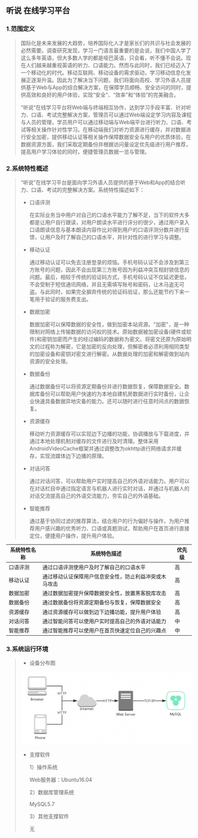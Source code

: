 ## 听说 在线学习平台

### 1.范围定义

> ​	国际化是未来发展的大趋势，培养国际化人才是家长们的共识与社会发展的必然需要。调查研究发现，学习一门语言最重要的是会说，我们中国人学了这么多年英语，但大多数人学的都是哑巴英语，只会看，听不懂不会说。现在人们越来越重视英语的听力、口语能力。然而与此同时，我们已经迈入了一个移动化的时代。移动互联网、移动设备的需求驱动，学习移动信息化发展正逐渐升温。因此为了解决当下问题，我们将面向高校、学习外语人员提供基于Web与App的综合解决方案，在保障学员顺畅、安全访问的同时，提供高效和良好的用户体验，实现“安全“、“效率”和“体验”的完美融合。 
>
> ​     “听说“在线学习平台将Web端与终端相互协作，达到学习手段丰富、针对听力、口语、考试完整解决方案，管理员可以通过Web端设定学习内容及课程与人员的管理，学员用户可以通过移动端与Web端平台进行听力、口语、考试等相关操作针对性学习。在移动端我们对听力资源进行缓存，并对数据进行安全加密，提供移动认证等相关操作保障数据安全与用户的优质体验，在数据资源方面，我们采取定期备份并根据访问量设定优先级进行用户推荐，提高用户学习体验的同时，便捷管理员数据一览与管理。

### 2.系统特性概述

> ​	“听说”在线学习平台是面向学习外语人员提供的基于Web和App的结合听力、口语、考试的完整解决方案。系统特性描述如下： 
>
> * 口语评测 
>
>   在实际业务当中用户对自己的口语水平能力了解不足，当下的软件大多都是让用户自行跟读，对用户朗读水平进行评分的很少，通过用户录入口语朗读信息与基本朗读内容作比对得到用户的口语评测分数并进行反馈，让用户及时了解自己的口语水平，并针对性的进行学习与调整。 
>
> * 移动认证
>
>   通过移动认证可以免去注册登录的烦恼。手机号码认证不会涉及到第三方账号的问题，因此不会出现第三方账号因为利益冲突互相封锁信息的问题。最后，相较于传统的验证码方式，手机号码认证不仅延迟更低，不会受制于短信通讯网络，并且无需填写账号和密码，让木马盗无可盗。与此同时，如果完全摒弃传统的验证码验证，那么还能节约下来一笔用于验证的服务费支出。 
>
> * 数据加密
>
>   数据加密可以保障数据的安全性，做到加密本站资源。"加密"，是一种限制对网络上传输数据的访问权的技术。原始数据被加密设备(硬件或软件)和密钥加密而产生的经过编码的数据称为密文。将密文还原为原始明文的过程称为解密，它是加密的反向处理，但解密者必须利用相同类型的加密设备和密钥对密文进行解密。从数据处理的加密和解密做到站内资源的安全处理。 
>
> * 数据备份
>
>   通过数据备份可以将资源定期备份并进行数据恢复，保障数据安全。数据库备份可以帮助用户快速的为本地自建机房数据进行实时备份，让企业快速具备数据异地灾备的能力。还可以随时进行任意时间点的数据恢复。 
>
> * 资源缓存
>
>   移动听力资源缓存可以实现边下边播的功能，协调播放与下载进度，并通过本地处理机制对缓存的文件进行及时清理。整体采用AndroidVideoCache框架并通过调整改为okhttp进行网络请求并缓存，实现流媒体边下边播的原理。 
>
> * 对话问答
>
>   通过对话问答，可以帮助用户实时提高自己的外语对话能力。用户可以在对话栏目中通过指定语言与机器人进行实时对话，并通过与机器人的对话交流提高自己的外语交流能力，夯实自己的外语基础。 
>
> * 智能推荐
>
>   通过基于协同过滤的推荐算法，结合用户的行为偏好与操作，为用户推荐用户感兴趣的优秀听力、口语或真题测试，帮助用户在首页进行直接定位，便捷用户操作，提升用户体验。 

| 系统特性名称 | 系统特色描述                                           | 优先级 |
| ------------ | ------------------------------------------------------ | ------ |
| 口语评测     | 通过口语评测使用户及时了解自己的口语水平               | 高     |
| 移动认证     | 通过移动认证保障用户信息安全性，防止利益冲突或木马攻击 | 高     |
| 数据加密     | 通过数据加密提升保障数据安全性，放置黑客脱库攻击       | 高     |
| 数据备份     | 通过数据备份将资源定期备份与恢复，保障数据安全         | 高     |
| 资源缓存     | 通过资源缓存可以做到边下边播功能，提升用户体验         | 高     |
| 对话问答     | 通过智能问答可以使用户实时提高自己的外语对话能力       | 中     |
| 智能推荐     | 通过智能推荐可以使用户在首页快速定位自己的兴趣点       | 中     |

### 3.系统运行环境

> * 设备分布图
>
> ![avatar](./设备分布图.png)
>
> * 支撑软件
>
>   1）操作系统
>
>   Web服务器：Ubuntu16.04
>
>   2）数据库管理系统
>
>   MySQL5.7
>
>   3）其他支撑软件
>
>   无

